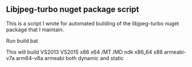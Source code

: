 <h2>Libjpeg-turbo nuget package script</h2>
<p>This is a script I wrote for automated building of the libjpeg-turbo nuget package that I maintain.</p>
<p>Run build.bat</p>
<p>This will build VS2013 VS2015 x86 x64 /MT /MD ndk x86_64 x86 armeabi-v7a arm64-v8a armeabi both dynamic and static</p>
